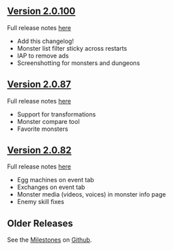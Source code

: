 ## [Version 2.0.100](https://github.com/nachoapps/dadguide-flutter/releases/tag/2.0.100)

Full release notes [here](https://github.com/nachoapps/dadguide-flutter/milestone/12?closed=1)

* Add this changelog!
* Monster list filter sticky across restarts
* IAP to remove ads
* Screenshotting for monsters and dungeons

## [Version 2.0.87](https://github.com/nachoapps/dadguide-flutter/releases/tag/2.0.87)

Full release notes [here](https://github.com/nachoapps/dadguide-flutter/milestone/11?closed=1)

* Support for transformations
* Monster compare tool
* Favorite monsters

## [Version 2.0.82](https://github.com/nachoapps/dadguide-flutter/releases/tag/v2.0.82)

Full release notes [here](https://github.com/nachoapps/dadguide-flutter/milestone/10?closed=1)

* Egg machines on event tab
* Exchanges on event tab
* Monster media (videos, voices) in monster info page
* Enemy skill fixes

## Older Releases

See the [Milestones](https://github.com/nachoapps/dadguide-flutter/milestones?state=closed) on [Github](https://github.com/nachoapps/dadguide-flutter).
